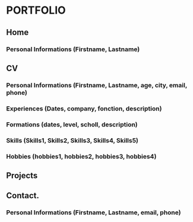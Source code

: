 # PORTFOLIO

## Home

### Personal Informations (Firstname, Lastname)


## CV

### Personal Informations (Firstname, Lastname, age, city, email, phone)
### Experiences (Dates, company, fonction, description)
### Formations (dates, level, scholl, description)
### Skills (Skills1, Skills2, Skills3, Skills4, Skills5)
### Hobbies (hobbies1, hobbies2, hobbies3, hobbies4)

## Projects

### 

## Contact.

### Personal Informations (Firstname, Lastname, email, phone)

